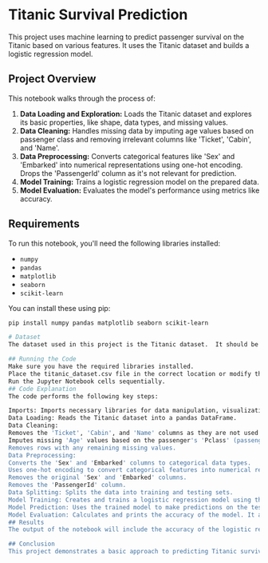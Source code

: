 # Titanic Survival Prediction

This project uses machine learning to predict passenger survival on the Titanic based on various features.  It uses the Titanic dataset and builds a logistic regression model.

## Project Overview

This notebook walks through the process of:

1.  **Data Loading and Exploration:** Loads the Titanic dataset and explores its basic properties, like shape, data types, and missing values.
2.  **Data Cleaning:** Handles missing data by imputing age values based on passenger class and removing irrelevant columns like 'Ticket', 'Cabin', and 'Name'.
3.  **Data Preprocessing:** Converts categorical features like 'Sex' and 'Embarked' into numerical representations using one-hot encoding.  Drops the 'PassengerId' column as it's not relevant for prediction.
4.  **Model Training:** Trains a logistic regression model on the prepared data.
5.  **Model Evaluation:** Evaluates the model's performance using metrics like accuracy.

## Requirements

To run this notebook, you'll need the following libraries installed:

*   `numpy`
*   `pandas`
*   `matplotlib`
*   `seaborn`
*   `scikit-learn`

You can install these using pip:

```bash
pip install numpy pandas matplotlib seaborn scikit-learn

# Dataset
The dataset used in this project is the Titanic dataset.  It should be placed in the same directory as the notebook or provide the correct path to the CSV file. The code assumes the file is named titanic_dataset.csv.

## Running the Code
Make sure you have the required libraries installed.
Place the titanic_dataset.csv file in the correct location or modify the file path in the notebook.
Run the Jupyter Notebook cells sequentially.
## Code Explanation
The code performs the following key steps:

Imports: Imports necessary libraries for data manipulation, visualization, and machine learning.
Data Loading: Reads the Titanic dataset into a pandas DataFrame.
Data Cleaning:
Removes the 'Ticket', 'Cabin', and 'Name' columns as they are not used in the model.
Imputes missing 'Age' values based on the passenger's 'Pclass' (passenger class). The median age for each class is used for imputation.
Removes rows with any remaining missing values.
Data Preprocessing:
Converts the 'Sex' and 'Embarked' columns to categorical data types.
Uses one-hot encoding to convert categorical features into numerical representations.
Removes the original 'Sex' and 'Embarked' columns.
Removes the 'PassengerId' column.
Data Splitting: Splits the data into training and testing sets.
Model Training: Creates and trains a logistic regression model using the training data.
Model Prediction: Uses the trained model to make predictions on the test data.
Model Evaluation: Calculates and prints the accuracy of the model. It also prints the probabilities of survival for each passenger in the test set.
## Results
The output of the notebook will include the accuracy of the logistic regression model on the test set.  It will also show the predicted survival probabilities for each passenger in the test set.

## Conclusion
This project demonstrates a basic approach to predicting Titanic survival using logistic regression.  Further improvements could be made by exploring other machine learning models, feature engineering, and hyperparameter tuning.
